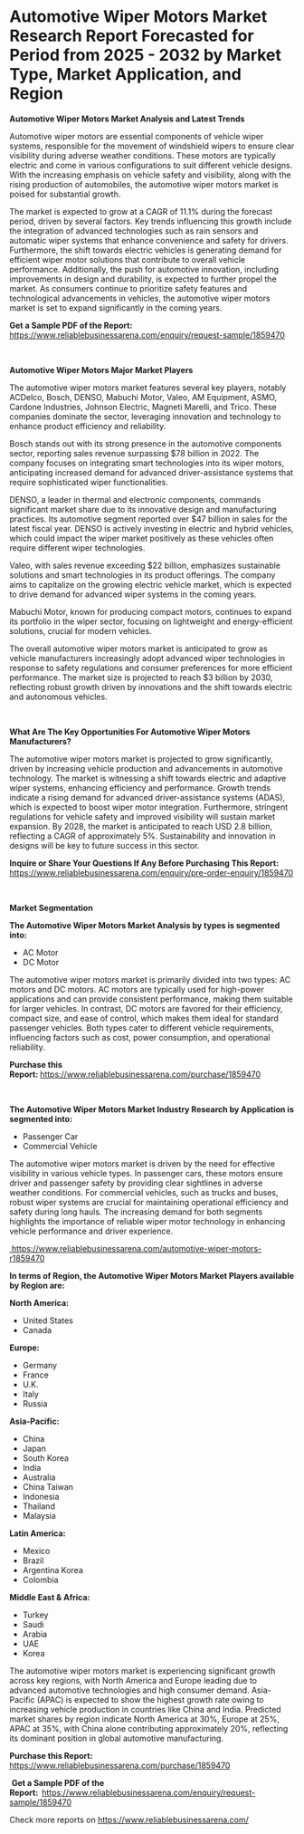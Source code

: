 <p><h1>Automotive Wiper Motors Market Research Report Forecasted for Period from 2025 -  2032 by Market Type, Market Application, and Region</h1></p><p><strong>Automotive Wiper Motors Market Analysis and Latest Trends</strong></p>
<p><p>Automotive wiper motors are essential components of vehicle wiper systems, responsible for the movement of windshield wipers to ensure clear visibility during adverse weather conditions. These motors are typically electric and come in various configurations to suit different vehicle designs. With the increasing emphasis on vehicle safety and visibility, along with the rising production of automobiles, the automotive wiper motors market is poised for substantial growth.</p><p>The market is expected to grow at a CAGR of 11.1% during the forecast period, driven by several factors. Key trends influencing this growth include the integration of advanced technologies such as rain sensors and automatic wiper systems that enhance convenience and safety for drivers. Furthermore, the shift towards electric vehicles is generating demand for efficient wiper motor solutions that contribute to overall vehicle performance. Additionally, the push for automotive innovation, including improvements in design and durability, is expected to further propel the market. As consumers continue to prioritize safety features and technological advancements in vehicles, the automotive wiper motors market is set to expand significantly in the coming years.</p></p>
<p><strong>Get a Sample PDF of the Report:&nbsp;</strong> <a href="https://www.reliablebusinessarena.com/enquiry/request-sample/1859470?utm_campaign=3443&utm_medium=2&utm_source=Github&utm_content=ia&utm_term=30032025&utm_id=automotive-wiper-motors">https://www.reliablebusinessarena.com/enquiry/request-sample/1859470</a></p>
<p>&nbsp;</p>
<p><strong>Automotive Wiper Motors Major Market Players</strong></p>
<p><p>The automotive wiper motors market features several key players, notably ACDelco, Bosch, DENSO, Mabuchi Motor, Valeo, AM Equipment, ASMO, Cardone Industries, Johnson Electric, Magneti Marelli, and Trico. These companies dominate the sector, leveraging innovation and technology to enhance product efficiency and reliability.</p><p>Bosch stands out with its strong presence in the automotive components sector, reporting sales revenue surpassing $78 billion in 2022. The company focuses on integrating smart technologies into its wiper motors, anticipating increased demand for advanced driver-assistance systems that require sophisticated wiper functionalities.</p><p>DENSO, a leader in thermal and electronic components, commands significant market share due to its innovative design and manufacturing practices. Its automotive segment reported over $47 billion in sales for the latest fiscal year. DENSO is actively investing in electric and hybrid vehicles, which could impact the wiper market positively as these vehicles often require different wiper technologies.</p><p>Valeo, with sales revenue exceeding $22 billion, emphasizes sustainable solutions and smart technologies in its product offerings. The company aims to capitalize on the growing electric vehicle market, which is expected to drive demand for advanced wiper systems in the coming years.</p><p>Mabuchi Motor, known for producing compact motors, continues to expand its portfolio in the wiper sector, focusing on lightweight and energy-efficient solutions, crucial for modern vehicles.</p><p>The overall automotive wiper motors market is anticipated to grow as vehicle manufacturers increasingly adopt advanced wiper technologies in response to safety regulations and consumer preferences for more efficient performance. The market size is projected to reach $3 billion by 2030, reflecting robust growth driven by innovations and the shift towards electric and autonomous vehicles.</p></p>
<p>&nbsp;</p>
<p><strong>What Are The Key Opportunities For Automotive Wiper Motors Manufacturers?</strong></p>
<p><p>The automotive wiper motors market is projected to grow significantly, driven by increasing vehicle production and advancements in automotive technology. The market is witnessing a shift towards electric and adaptive wiper systems, enhancing efficiency and performance. Growth trends indicate a rising demand for advanced driver-assistance systems (ADAS), which is expected to boost wiper motor integration. Furthermore, stringent regulations for vehicle safety and improved visibility will sustain market expansion. By 2028, the market is anticipated to reach USD 2.8 billion, reflecting a CAGR of approximately 5%. Sustainability and innovation in designs will be key to future success in this sector.</p></p>
<p><strong>Inquire or Share Your Questions If Any Before Purchasing This Report:</strong> <a href="https://www.reliablebusinessarena.com/enquiry/pre-order-enquiry/1859470?utm_campaign=3443&utm_medium=2&utm_source=Github&utm_content=ia&utm_term=30032025&utm_id=automotive-wiper-motors">https://www.reliablebusinessarena.com/enquiry/pre-order-enquiry/1859470</a></p>
<p>&nbsp;</p>
<p><strong>Market Segmentation</strong></p>
<p><strong>The Automotive Wiper Motors Market Analysis by types is segmented into:</strong></p>
<p><ul><li>AC Motor</li><li>DC Motor</li></ul></p>
<p><p>The automotive wiper motors market is primarily divided into two types: AC motors and DC motors. AC motors are typically used for high-power applications and can provide consistent performance, making them suitable for larger vehicles. In contrast, DC motors are favored for their efficiency, compact size, and ease of control, which makes them ideal for standard passenger vehicles. Both types cater to different vehicle requirements, influencing factors such as cost, power consumption, and operational reliability.</p></p>
<p><strong>Purchase this Report:&nbsp;</strong><a href="https://www.reliablebusinessarena.com/purchase/1859470?utm_campaign=3443&utm_medium=2&utm_source=Github&utm_content=ia&utm_term=30032025&utm_id=automotive-wiper-motors">https://www.reliablebusinessarena.com/purchase/1859470</a></p>
<p>&nbsp;</p>
<p><strong>The Automotive Wiper Motors Market Industry Research by Application is segmented into:</strong></p>
<p><ul><li>Passenger Car</li><li>Commercial Vehicle</li></ul></p>
<p><p>The automotive wiper motors market is driven by the need for effective visibility in various vehicle types. In passenger cars, these motors ensure driver and passenger safety by providing clear sightlines in adverse weather conditions. For commercial vehicles, such as trucks and buses, robust wiper systems are crucial for maintaining operational efficiency and safety during long hauls. The increasing demand for both segments highlights the importance of reliable wiper motor technology in enhancing vehicle performance and driver experience.</p></p>
<p><a href="https://www.reliablebusinessarena.com/automotive-wiper-motors-r1859470?utm_campaign=3443&utm_medium=2&utm_source=Github&utm_content=ia&utm_term=30032025&utm_id=automotive-wiper-motors">&nbsp;https://www.reliablebusinessarena.com/automotive-wiper-motors-r1859470</a></p>
<p><strong>In terms of Region, the Automotive Wiper Motors Market Players available by Region are:</strong></p>
<p>
    <p> <strong> North America: </strong>
        <ul>
            <li>United States</li>
            <li>Canada</li>
        </ul>
        </p> 
    <p> <strong> Europe: </strong>
        <ul>
            <li>Germany</li>
            <li>France</li>
            <li>U.K.</li>
            <li>Italy</li>
            <li>Russia</li>
        </ul>
        </p> 
    <p> <strong> Asia-Pacific: </strong>
        <ul>
            <li>China</li>
            <li>Japan</li>
            <li>South Korea</li>
            <li>India</li>
            <li>Australia</li>
            <li>China Taiwan</li>
            <li>Indonesia</li>
            <li>Thailand</li>
            <li>Malaysia</li>
        </ul>
        </p> 
    <p> <strong> Latin America: </strong>
        <ul>
            <li>Mexico</li>
            <li>Brazil</li>
            <li>Argentina Korea</li>
            <li>Colombia</li>
        </ul>
        </p> 
    <p> <strong> Middle East & Africa: </strong>
        <ul>
            <li>Turkey</li>
            <li>Saudi</li>
            <li>Arabia</li>
            <li>UAE</li>
            <li>Korea</li>
        </ul>
    </p>
    </p>
<p><p>The automotive wiper motors market is experiencing significant growth across key regions, with North America and Europe leading due to advanced automotive technologies and high consumer demand. Asia-Pacific (APAC) is expected to show the highest growth rate owing to increasing vehicle production in countries like China and India. Predicted market shares by region indicate North America at 30%, Europe at 25%, APAC at 35%, with China alone contributing approximately 20%, reflecting its dominant position in global automotive manufacturing.</p></p>
<p><strong>Purchase this Report: </strong><a href="https://www.reliablebusinessarena.com/purchase/1859470?utm_campaign=3443&utm_medium=2&utm_source=Github&utm_content=ia&utm_term=30032025&utm_id=automotive-wiper-motors">https://www.reliablebusinessarena.com/purchase/1859470</a></p>
<p>&nbsp;<strong>Get a Sample PDF of the Report:&nbsp;&nbsp;</strong><a href="https://www.reliablebusinessarena.com/enquiry/request-sample/1859470?utm_campaign=3443&utm_medium=2&utm_source=Github&utm_content=ia&utm_term=30032025&utm_id=automotive-wiper-motors">https://www.reliablebusinessarena.com/enquiry/request-sample/1859470</a></p>
<p><strong></strong></p>
<p>Check more reports on <a href="https://www.reliablebusinessarena.com/?utm_campaign=3443&utm_medium=2&utm_source=Github&utm_content=ia&utm_term=30032025&utm_id=automotive-wiper-motors">https://www.reliablebusinessarena.com/</a></p>